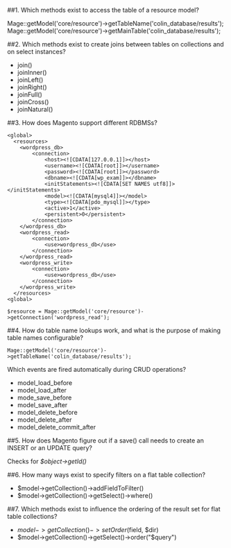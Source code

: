 ##1.  Which methods exist to access the table of a resource model?

  Mage::getModel('core/resource')->getTableName('colin_database/results');
  Mage::getModel('core/resource')->getMainTable('colin_database/results');

##2. Which methods exist to create joins between tables on collections and on select instances?

- join()
- joinInner()
- joinLeft()
- joinRight()
- joinFull()
- joinCross()
- joinNatural()

##3. How does Magento support different RDBMSs?

    <global>
      <resources>
        <wordpress_db>
            <connection>
                <host><![CDATA[127.0.0.1]]></host>
                <username><![CDATA[root]]></username>
                <password><![CDATA[root]]></password>
                <dbname><![CDATA[wp_exam]]></dbname>
                <initStatements><![CDATA[SET NAMES utf8]]></initStatements>
                <model><![CDATA[mysql4]]></model>
                <type><![CDATA[pdo_mysql]]></type>
                <active>1</active>
                <persistent>0</persistent>
            </connection>
        </wordpress_db>
        <wordpress_read>
            <connection>
                <use>wordpress_db</use>
            </connection>
        </wordpress_read>
        <wordpress_write>
            <connection>
                <use>wordpress_db</use>
            </connection>
        </wordpress_write>
      </resources>
    <global>

    $resource = Mage::getModel('core/resource')->getConnection('wordpress_read');


##4. How do table name lookups work, and what is the purpose of making table names configurable?

    Mage::getModel('core/resource')->getTableName('colin_database/results');

Which events are fired automatically during CRUD operations?

- model_load_before
- model_load_after
- mode_save_before
- model_save_after
- model_delete_before
- model_delete_after
- model_delete_commit_after

##5. How does Magento figure out if a save() call needs to create an INSERT or an UPDATE query?

Checks for *$object->getId()*

##6. How many ways exist to specify filters on a flat table collection?

- $model->getCollection()->addFieldToFilter()
- $model->getCollection()->getSelect()->where()


##7. Which methods exist to influence the ordering of the result set for flat table collections?

- $model->getCollection()->setOrder($field, $dir)
- $model->getCollection()->getSelect()->order("$query")
